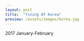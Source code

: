 ```yaml
---
layout: post
title:  "Yining AT Korea"
preview: /assets/images/korea.jpg
---
```


2017 January-February

